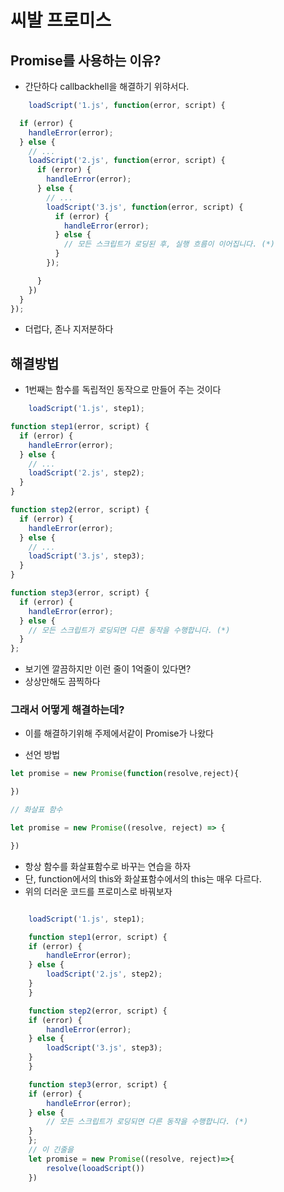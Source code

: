 # 씨발 프로미스

## Promise를 사용하는 이유?

- 간단하다 callbackhell을 해결하기 위햐서다.

```js
    loadScript('1.js', function(error, script) {

  if (error) {
    handleError(error);
  } else {
    // ...
    loadScript('2.js', function(error, script) {
      if (error) {
        handleError(error);
      } else {
        // ...
        loadScript('3.js', function(error, script) {
          if (error) {
            handleError(error);
          } else {
            // 모든 스크립트가 로딩된 후, 실행 흐름이 이어집니다. (*)
          }
        });

      }
    })
  }
});
```
- 더럽다, 존나 지저분하다

## 해결방법 

- 1번째는 함수를 독립적인 동작으로 만들어 주는 것이다

```js
    loadScript('1.js', step1);

function step1(error, script) {
  if (error) {
    handleError(error);
  } else {
    // ...
    loadScript('2.js', step2);
  }
}

function step2(error, script) {
  if (error) {
    handleError(error);
  } else {
    // ...
    loadScript('3.js', step3);
  }
}

function step3(error, script) {
  if (error) {
    handleError(error);
  } else {
    // 모든 스크립트가 로딩되면 다른 동작을 수행합니다. (*)
  }
};
```
- 보기엔 깔끔하지만 이런 줄이 1억줄이 있다면?
- 상상만해도 끔찍하다

### 그래서 어떻게 해결하는데?

- 이를 해결하기위해 주제에서같이 Promise가 나왔다

* 선언 방법
```js
let promise = new Promise(function(resolve,reject){

})

// 화살표 함수

let promise = new Promise((resolve, reject) => {

})

```
- 항상 함수를 화살표함수로 바꾸는 연습을 하자
- 단, function에서의 this와 화살표함수에서의 this는 매우 다르다.
- 위의 더러운 코드를 프로미스로 바꿔보자
```js

    loadScript('1.js', step1);

    function step1(error, script) {
    if (error) {
        handleError(error);
    } else {
        loadScript('2.js', step2);
    }
    }

    function step2(error, script) {
    if (error) {
        handleError(error);
    } else {
        loadScript('3.js', step3);
    }
    }

    function step3(error, script) {
    if (error) {
        handleError(error);
    } else {
        // 모든 스크립트가 로딩되면 다른 동작을 수행합니다. (*)
    }
    };
    // 이 긴줄을
    let promise = new Promise((resolve, reject)=>{
        resolve(looadScript())
    })

```